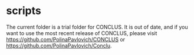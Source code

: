 # scripts

The current folder is a trial folder for CONCLUS. It is out of date, and if you want to use the most recent release of CONCLUS, please visit 
https://github.com/PolinaPavlovich/CONCLUS or https://github.com/PolinaPavlovich/Conclu.
